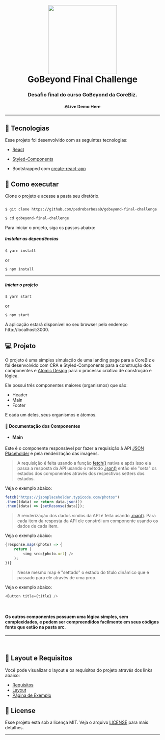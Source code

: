 <h1 align="center">
  <img src="https://d335luupugsy2.cloudfront.net/cms/files/90499/1605286727/$99awo9p2pkt" width="224px"/><br/>
  GoBeyond Final Challenge
</h1>

<h3 align="center">Desafio final do curso GoBeyond da CoreBiz.</h3>

<h4 align="center"><a src="https://gobeyond-final-challenge.netlify.app/"> 🔥Live Demo Here</a></h4>

---

## 🧪 Tecnologias

Esse projeto foi desenvolvido com as seguintes tecnologias:

-   [React](https://reactjs.org)

-   [Styled-Components](https://styled-components.com/)

-   Bootstrapped com [create-react-app](https://github.com/facebook/create-react-app)

## 🚀 Como executar

Clone o projeto e acesse a pasta seu diretório.

```bash

$ git clone https://github.com/pedrobarbosa0/gobeyond-final-challenge

$ cd gobeyond-final-challenge

```

Para iniciar o projeto, siga os passos abaixo:

##### Instalar as dependências

```bash
$ yarn install
```

or

```bash
$ npm install
```

---

##### Iniciar o projeto

```bash
$ yarn start
```

or

```bash
$ npm start
```

A aplicação estará disponível no seu browser pelo endereço http://localhost:3000.

## 💻 Projeto

O projeto é uma simples simulação de uma landing page para a CoreBiz e foi desenvolvido com CRA e Styled-Components para a construção dos componentes e [Atomic Design](https://bradfrost.com/blog/post/atomic-web-design/) para o processo criativo de construção e lógica.

Ele possui três componentes maiores (organismos) que são: 

- Header 
- Main 
- Footer

E cada um deles, seus organismos e átomos.

#### 📘 Documentação dos Componentes

-   #### Main

Este é o componente responsável por fazer a requisição à API [JSON Placeholder](https://jsonplaceholder.typicode.com/) e pela renderização das imagens.

> A requisição é feita usando a função [fetch()](https://developer.mozilla.org/pt-BR/docs/Web/API/Fetch_API/Using_Fetch) nativa e após isso ela passa a resposta da API usando o método [.json()](https://developer.mozilla.org/en-US/docs/Web/API/Response/json) então ele "seta" os estados dos componentes através dos respectivos setters dos estados.

Veja o exemplo abaixo:

```javascript
fetch("https://jsonplaceholder.typicode.com/photos")
.then((data) => return data.json())
.then((data) => {setResonse(data)});
```

> A renderização dos dados vindos da API é feita usando [.map()](https://developer.mozilla.org/en-US/docs/Web/JavaScript/Reference/Global_Objects/Array/map). Para cada item da resposta da API ele constrói um componente usando os dados de cada item.

Veja o exemplo abaixo:

```javascript
{response.map((photo) => {
	return (
		<img src={photo.url} />
	);
})}
```

> Nesse mesmo map é "settado" o estado do título dinâmico que é passado para ele através de uma prop.

Veja o exemplo abaixo:

```javascript
<Button title={title} />
```

<br/>

#### Os outros componentes possuem uma lógica simples, sem complexidades, e podem ser compreendidos facilmente em seus códigos fonte que estão na pasta src.

---

<br/>

## 🔖 Layout e Requisitos

Você pode visualizar o layout e os requisitos do projeto através dos links abaixo:

-   [Requisitos](https://whimsical.com/pt-corebiz-go-beyond-2021-final-challenge-XPcnF5FUkS6pFW9nveNr2h)
-   [Layout](https://xd.adobe.com/view/e100320d-9539-4cd9-9146-e27f75204e69-b453/grid)
-   [Página de Exemplo](https://go-beyond-2021-final-challenge.vercel.app/)

## 📝 License

Esse projeto está sob a licença MIT. Veja o arquivo [LICENSE](LICENSE.md) para mais detalhes.

---
